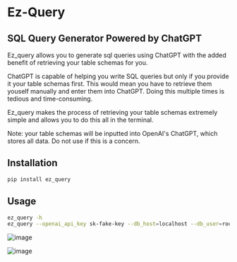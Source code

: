 # Ez-Query
## SQL Query Generator Powered by ChatGPT

Ez_query allows you to generate sql queries using ChatGPT with the added benefit of retrieving your table schemas for you. 

ChatGPT is capable of helping you write SQL queries but only if you provide it your table schemas first. This would mean you have to retrieve them youself manually and enter them into ChatGPT. Doing this multiple times is tedious and time-consuming. 

Ez_query makes the process of retrieving your table schemas extremely simple and allows you to do this all in the terminal.


Note: your table schemas will be inputted into OpenAI's ChatGPT, which stores all data. Do not use if this is a concern.

## Installation


```sh
pip install ez_query
```
## Usage

```sh
ez_query -h
ez_query --openai_api_key sk-fake-key --db_host=localhost --db_user=root --db_pass=root --db_name=employees
```

![image](https://user-images.githubusercontent.com/21690974/223022847-17d2ebb5-a007-458d-b3ab-2fa7e8df2bf6.png)

![image](https://user-images.githubusercontent.com/21690974/223022837-1ca6e0ac-2934-4242-b6cd-13e05fbcabd9.png)
